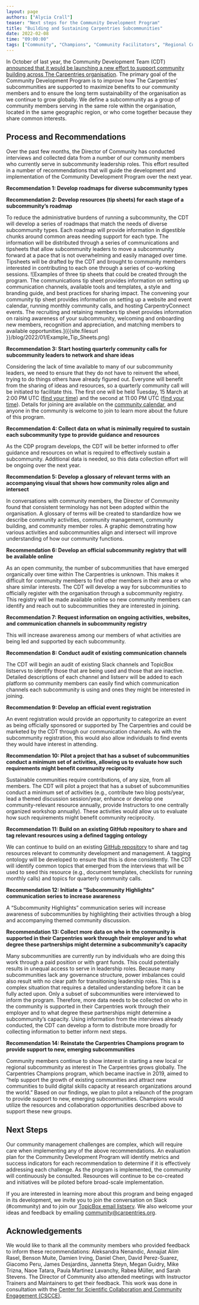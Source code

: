 ```yaml
---
layout: page
authors: ["Alycia Crall"]
teaser: "Next steps for the Community Development Program"
title: "Building and Sustaining Carpentries Subcommunities"
date: 2022-02-08
time: "09:00:00"
tags: ["Community", "Champions", "Community Facilitators", "Regional Coordinators", "Community Development Program"]
---
```


In October of last year, the Community Development Team (CDT) [announced that it would be launching a new effort to support community building across The Carpentries organisation](https://carpentries.org/blog/2021/10/announcing-community-development-program/). The primary goal of the Community Development Program is to improve how The Carpentries’ subcommunities are supported to maximize benefits to our community members and to ensure the long term sustainability of the organisation as we continue to grow globally. We define a subcommunity as a group of community members serving in the same role within the organisation, located in the same geographic region, or who come together because they share common interests. 

## Process and Recommendations
Over the past few months, the Director of Community has conducted interviews and collected data from a number of our community members who currently serve in subcommunity leadership roles. This effort resulted in a number of recommendations that will guide the development and implementation of the Community Development Program over the next year.

**Recommendation 1: Develop roadmaps for diverse subcommunity types** 

**Recommendation 2: Develop resources (tip sheets) for each stage of a subcommunity’s roadmap**

To reduce the administrative burdens of running a subcommunity, the CDT will develop a series of roadmaps that match the needs of diverse subcommunity types. Each roadmap will provide information in digestible chunks around common areas needing support for each type. The information will be distributed through a series of communications and tipsheets that allow subcommunity leaders to move a subcommunity forward at a pace that is not overwhelming and easily managed over time. Tipsheets will be drafted by the CDT and brought to community members interested in contributing to each one through a series of co-working sessions. ![Examples of three tip sheets that could be created through the program. The communications tip sheet provides information on setting up communication channels, available tools and templates, a style and branding guide, and best practices for sharing impact. The convening your community tip sheet provides information on setting up a website and event calendar, running monthly community calls, and hosting CarpentryConnect events. The recruiting and retaining members tip sheet provides information on raising awareness of your subcommunity, welcoming and onboarding new members, recognition and appreciation, and matching members to available opportunities.]({{site.filesurl }}/blog/2022/01/Example_Tip_Sheets.png)

**Recommendation 3: Start hosting quarterly community calls for subcommunity leaders to network and share ideas** 

Considering the lack of time available to many of our subcommunity leaders, we need to ensure that they do not have to reinvent the wheel, trying to do things others have already figured out. Everyone will benefit from the sharing of ideas and resources, so a quarterly community call will be initiated to facilitate this. The first one will be held Tuesday, 15 March at 2:00 PM UTC ([find your time](https://www.timeanddate.com/worldclock/fixedtime.html?msg=CDP+Meeting+1&iso=20220315T14&p1=1440&ah=1)) and the second at 11:00 PM UTC ([find your time](https://www.timeanddate.com/worldclock/fixedtime.html?msg=CDP+Meeting+2&iso=20220315T23&ah=1)). Details for joining are available on the [community calendar](https://carpentries.org/community/#community-events), and anyone in the community is welcome to join to learn more about the future of this program. 

**Recommendation 4: Collect data on what is minimally required to sustain each subcommunity type to provide guidance and resources** 

As the CDP program develops, the CDT will be better informed to offer guidance and resources on what is required to effectively sustain a subcommunity. Additional data is needed, so this data collection effort will be ongoing over the next year.

**Recommendation 5: Develop a glossary of relevant terms with an accompanying visual that shows how community roles align and intersect**

In conversations with community members, the Director of Community found that consistent terminology has not been adopted within the organisation. A glossary of terms will be created to standardize how we describe community activities, community management, community building, and community member roles. A graphic demonstrating how various activities and subcommunities align and intersect will improve understanding of how our community functions.

**Recommendation 6: Develop an official subcommunity registry that will be available online**

As an open community, the number of subcommunities that have emerged organically over time within The Carpentries is unknown. This makes it difficult for community members to find other members in their area or who share similar interests. The CDT will develop a way for subcommunities to officially register with the organisation through a subcommunity registry. This registry will be made available online so new community members can identify and reach out to subcommunities they are interested in joining.   

**Recommendation 7: Request information on ongoing activities, websites, and communication channels in subcommunity registry**

This will increase awareness among our members of what activities are being led and supported by each subcommunity.

**Recommendation 8: Conduct audit of existing communication channels**

The CDT will begin an audit of existing Slack channels and TopicBox listservs to identify those that are being used and those that are inactive. Detailed descriptions of each channel and listserv will be added to each platform so community members can easily find which communication channels each subcommunity is using and ones they might be interested in joining.

**Recommendation 9: Develop an official event registration**

An event registration would provide an opportunity to categorize an event as being officially sponsored or supported by The Carpentries and could be marketed by the CDT through our communication channels. As with the subcommunity registration, this would also allow individuals to find events they would have interest in attending.

**Recommendation 10: Pilot a project that has a subset of subcommunities conduct a minimum set of activities, allowing us to evaluate how such requirements might benefit community reciprocity**

Sustainable communities require contributions, of any size, from all members. The CDT will pilot a project that has a subset of subcommunities conduct a minimum set of activities (e.g., contribute two blog posts/year, lead a themed discussion session/year, enhance or develop one community-relevant resource annually, provide Instructors to one centrally organized workshop annually). These activities would allow us to evaluate how such requirements might benefit community reciprocity. 

**Recommendation 11: Build on an existing GitHub repository to share and tag relevant resources using a defined tagging ontology**

We can continue to build on an existing [GitHub repository](https://github.com/carpentries/local-regional-community-building) to share and tag resources relevant to community development and management. A tagging ontology will be developed to ensure that this is done consistently. The CDT will identify common topics that emerged from the interviews that will be used to seed this resource (e.g., document templates, checklists for running monthly calls) and topics for quarterly community calls.

**Recommendation 12: Initiate a “Subcommunity Highlights” communication series to increase awareness** 

A “Subcommunity Highlights” communication series will increase awareness of subcommunities by highlighting their activities through a blog and accompanying themed community discussion.  

**Recommendation 13: Collect more data on who in the community is supported in their Carpentries work through their employer and to what degree these partnerships might determine a subcommunity’s capacity**

Many subcommunities are currently run by individuals who are doing this work through a paid position or with grant funds. This could potentially results in unequal access to serve in leadership roles. Because many subcommunities lack any governance structure, power imbalances could also result with no clear path for transitioning leadership roles. This is a complex situation that requires a detailed understanding before it can be fully acted upon. Only a subset of subcommunities were interviewed to inform the program. Therefore, more data needs to be collected on who in the community is supported in their Carpentries work through their employer and to what degree these partnerships might determine a subcommunity’s capacity. Using information from the interviews already conducted, the CDT can develop a form to distribute more broadly for collecting information to better inform next steps.

**Recommendation 14: Reinstate the Carpentries Champions program to provide support to new, emerging subcommunities** 

Community members continue to show interest in starting a new local or regional subcommunity as interest in The Carpentries grows globally. The Carpentries Champions program, which became inactive in 2019, aimed to “help support the growth of existing communities and attract new communities to build digital skills capacity at research organizations around the world.” Based on our findings, we plan to pilot a relaunch of the program to provide support to new, emerging subcommunities. Champions would utilize the resources and collaboration opportunities described above to support these new groups.

## Next Steps

Our community management challenges are complex, which will require care when implementing any of the above recommendations. An evaluation plan for the Community Development Program will identify metrics and success indicators for each recommendation to determine if it is effectively addressing each challenge. As the program is implemented, the community will continuously be consulted. Resources will continue to be co-created and initiatives will be piloted before broad-scale implementation. 

If you are interested in learning more about this program and being engaged in its development, we invite you to join the conversation on Slack (#community) and to join our [TopicBox email listserv](https://carpentries.topicbox.com/groups/community-development). We also welcome your ideas and feedback by emailing community@carpentries.org. 

## Acknowledgements
We would like to thank all the community members who provided feedback to inform these recommendations: Aleksandra Nenandic, Annajiat Alim Rasel, Benson Muite, Damien Irving, Daniel Chen, David Perez-Suarez, Giacomo Peru, James Desjardins, Jannetta Steyn, Megan Guidry, Mike Trizna, Naoe Tatara, Paula Martinez Lavanchy, Rabea Müller, and Sarah Stevens. The Director of Community also attended meetings with Instructor Trainers and Maintainers to get their feedback. This work was done in consultation with the [Center for Scientific Collaboration and Community Engagement (CSCCE)](https://www.cscce.org/).  

